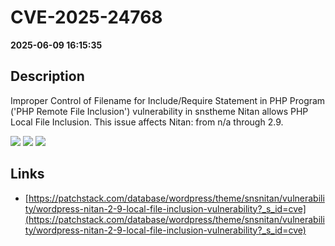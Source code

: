 # CVE-2025-24768

**2025-06-09 16:15:35**

## Description
Improper Control of Filename for Include/Require Statement in PHP Program ('PHP Remote File Inclusion') vulnerability in snstheme Nitan allows PHP Local File Inclusion. This issue affects Nitan: from n/a through 2.9.

![](https://img.shields.io/static/v1?label=Score&message=8.1&color=red)
![](https://img.shields.io/static/v1?label=Severity&message=HIGH&color=red)
![](https://img.shields.io/static/v1?label=CWE&message=RFI&color=green)

## Links
- [https://patchstack.com/database/wordpress/theme/snsnitan/vulnerability/wordpress-nitan-2-9-local-file-inclusion-vulnerability?_s_id=cve](https://patchstack.com/database/wordpress/theme/snsnitan/vulnerability/wordpress-nitan-2-9-local-file-inclusion-vulnerability?_s_id=cve)
